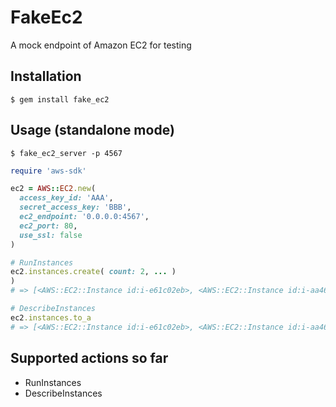 # FakeEc2

A mock endpoint of Amazon EC2 for testing

## Installation

```
$ gem install fake_ec2
```

## Usage (standalone mode)
```
$ fake_ec2_server -p 4567
```

```ruby
require 'aws-sdk'

ec2 = AWS::EC2.new(
  access_key_id: 'AAA',
  secret_access_key: 'BBB',
  ec2_endpoint: '0.0.0.0:4567',
  ec2_port: 80,
  use_ssl: false
)

# RunInstances
ec2.instances.create( count: 2, ... )
)
# => [<AWS::EC2::Instance id:i-e61c02eb>, <AWS::EC2::Instance id:i-aa463e98>]

# DescribeInstances
ec2.instances.to_a
# => [<AWS::EC2::Instance id:i-e61c02eb>, <AWS::EC2::Instance id:i-aa463e98>]
```

## Supported actions so far
- RunInstances
- DescribeInstances
